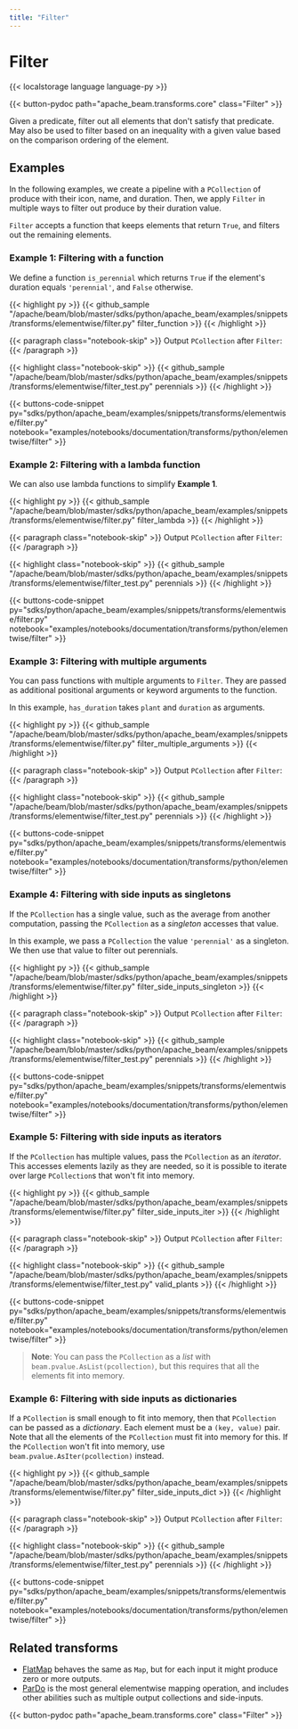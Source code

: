 ```yaml
---
title: "Filter"
---
```

<!--
Licensed under the Apache License, Version 2.0 (the "License");
you may not use this file except in compliance with the License.
You may obtain a copy of the License at

http://www.apache.org/licenses/LICENSE-2.0

Unless required by applicable law or agreed to in writing, software
distributed under the License is distributed on an "AS IS" BASIS,
WITHOUT WARRANTIES OR CONDITIONS OF ANY KIND, either express or implied.
See the License for the specific language governing permissions and
limitations under the License.
-->

# Filter

{{< localstorage language language-py >}}

{{< button-pydoc path="apache_beam.transforms.core" class="Filter" >}}

Given a predicate, filter out all elements that don't satisfy that predicate.
May also be used to filter based on an inequality with a given value based
on the comparison ordering of the element.

## Examples

In the following examples, we create a pipeline with a `PCollection` of produce with their icon, name, and duration.
Then, we apply `Filter` in multiple ways to filter out produce by their duration value.

`Filter` accepts a function that keeps elements that return `True`, and filters out the remaining elements.

### Example 1: Filtering with a function

We define a function `is_perennial` which returns `True` if the element's duration equals `'perennial'`, and `False` otherwise.

{{< highlight py >}}
{{< github_sample "/apache/beam/blob/master/sdks/python/apache_beam/examples/snippets/transforms/elementwise/filter.py" filter_function >}}
{{< /highlight >}}

{{< paragraph class="notebook-skip" >}}
Output `PCollection` after `Filter`:
{{< /paragraph >}}

{{< highlight class="notebook-skip" >}}
{{< github_sample "/apache/beam/blob/master/sdks/python/apache_beam/examples/snippets/transforms/elementwise/filter_test.py" perennials >}}
{{< /highlight >}}

{{< buttons-code-snippet
  py="sdks/python/apache_beam/examples/snippets/transforms/elementwise/filter.py"
  notebook="examples/notebooks/documentation/transforms/python/elementwise/filter" >}}

### Example 2: Filtering with a lambda function

We can also use lambda functions to simplify **Example 1**.

{{< highlight py >}}
{{< github_sample "/apache/beam/blob/master/sdks/python/apache_beam/examples/snippets/transforms/elementwise/filter.py" filter_lambda >}}
{{< /highlight >}}

{{< paragraph class="notebook-skip" >}}
Output `PCollection` after `Filter`:
{{< /paragraph >}}

{{< highlight class="notebook-skip" >}}
{{< github_sample "/apache/beam/blob/master/sdks/python/apache_beam/examples/snippets/transforms/elementwise/filter_test.py" perennials >}}
{{< /highlight >}}

{{< buttons-code-snippet
  py="sdks/python/apache_beam/examples/snippets/transforms/elementwise/filter.py"
  notebook="examples/notebooks/documentation/transforms/python/elementwise/filter" >}}

### Example 3: Filtering with multiple arguments

You can pass functions with multiple arguments to `Filter`.
They are passed as additional positional arguments or keyword arguments to the function.

In this example, `has_duration` takes `plant` and `duration` as arguments.

{{< highlight py >}}
{{< github_sample "/apache/beam/blob/master/sdks/python/apache_beam/examples/snippets/transforms/elementwise/filter.py" filter_multiple_arguments >}}
{{< /highlight >}}

{{< paragraph class="notebook-skip" >}}
Output `PCollection` after `Filter`:
{{< /paragraph >}}

{{< highlight class="notebook-skip" >}}
{{< github_sample "/apache/beam/blob/master/sdks/python/apache_beam/examples/snippets/transforms/elementwise/filter_test.py" perennials >}}
{{< /highlight >}}

{{< buttons-code-snippet
  py="sdks/python/apache_beam/examples/snippets/transforms/elementwise/filter.py"
  notebook="examples/notebooks/documentation/transforms/python/elementwise/filter" >}}

### Example 4: Filtering with side inputs as singletons

If the `PCollection` has a single value, such as the average from another computation,
passing the `PCollection` as a *singleton* accesses that value.

In this example, we pass a `PCollection` the value `'perennial'` as a singleton.
We then use that value to filter out perennials.

{{< highlight py >}}
{{< github_sample "/apache/beam/blob/master/sdks/python/apache_beam/examples/snippets/transforms/elementwise/filter.py" filter_side_inputs_singleton >}}
{{< /highlight >}}

{{< paragraph class="notebook-skip" >}}
Output `PCollection` after `Filter`:
{{< /paragraph >}}

{{< highlight class="notebook-skip" >}}
{{< github_sample "/apache/beam/blob/master/sdks/python/apache_beam/examples/snippets/transforms/elementwise/filter_test.py" perennials >}}
{{< /highlight >}}

{{< buttons-code-snippet
  py="sdks/python/apache_beam/examples/snippets/transforms/elementwise/filter.py"
  notebook="examples/notebooks/documentation/transforms/python/elementwise/filter" >}}

### Example 5: Filtering with side inputs as iterators

If the `PCollection` has multiple values, pass the `PCollection` as an *iterator*.
This accesses elements lazily as they are needed,
so it is possible to iterate over large `PCollection`s that won't fit into memory.

{{< highlight py >}}
{{< github_sample "/apache/beam/blob/master/sdks/python/apache_beam/examples/snippets/transforms/elementwise/filter.py" filter_side_inputs_iter >}}
{{< /highlight >}}

{{< paragraph class="notebook-skip" >}}
Output `PCollection` after `Filter`:
{{< /paragraph >}}

{{< highlight class="notebook-skip" >}}
{{< github_sample "/apache/beam/blob/master/sdks/python/apache_beam/examples/snippets/transforms/elementwise/filter_test.py" valid_plants >}}
{{< /highlight >}}

{{< buttons-code-snippet
  py="sdks/python/apache_beam/examples/snippets/transforms/elementwise/filter.py"
  notebook="examples/notebooks/documentation/transforms/python/elementwise/filter" >}}

> **Note**: You can pass the `PCollection` as a *list* with `beam.pvalue.AsList(pcollection)`,
> but this requires that all the elements fit into memory.

### Example 6: Filtering with side inputs as dictionaries

If a `PCollection` is small enough to fit into memory, then that `PCollection` can be passed as a *dictionary*.
Each element must be a `(key, value)` pair.
Note that all the elements of the `PCollection` must fit into memory for this.
If the `PCollection` won't fit into memory, use `beam.pvalue.AsIter(pcollection)` instead.

{{< highlight py >}}
{{< github_sample "/apache/beam/blob/master/sdks/python/apache_beam/examples/snippets/transforms/elementwise/filter.py" filter_side_inputs_dict >}}
{{< /highlight >}}

{{< paragraph class="notebook-skip" >}}
Output `PCollection` after `Filter`:
{{< /paragraph >}}

{{< highlight class="notebook-skip" >}}
{{< github_sample "/apache/beam/blob/master/sdks/python/apache_beam/examples/snippets/transforms/elementwise/filter_test.py" perennials >}}
{{< /highlight >}}

{{< buttons-code-snippet
  py="sdks/python/apache_beam/examples/snippets/transforms/elementwise/filter.py"
  notebook="examples/notebooks/documentation/transforms/python/elementwise/filter" >}}

## Related transforms

* [FlatMap](/documentation/transforms/python/elementwise/flatmap) behaves the same as `Map`, but for
  each input it might produce zero or more outputs.
* [ParDo](/documentation/transforms/python/elementwise/pardo) is the most general elementwise mapping
  operation, and includes other abilities such as multiple output collections and side-inputs.

{{< button-pydoc path="apache_beam.transforms.core" class="Filter" >}}
